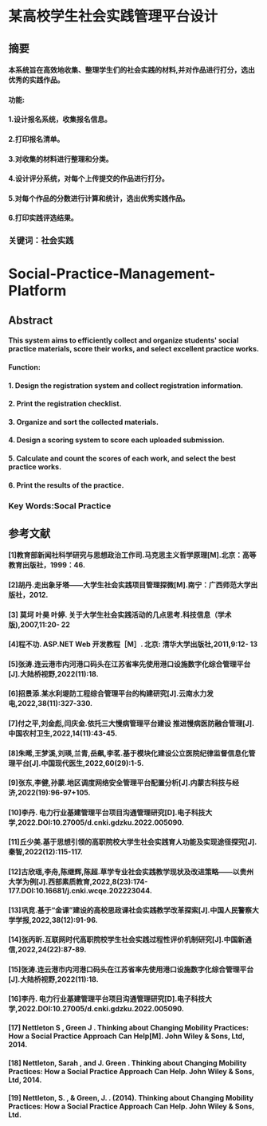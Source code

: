 #  某高校学生社会实践管理平台设计
## 摘要
#### 本系统旨在高效地收集、整理学生们的社会实践的材料,并对作品进行打分，选出优秀的实践作品。
#### 功能:
#### 1.设计报名系统，收集报名信息。
#### 2.打印报名清单。
#### 3.对收集的材料进行整理和分类。
#### 4.设计评分系统，对每个上传提交的作品进行打分。
#### 5.对每个作品的分数进行计算和统计，选出优秀实践作品。
#### 6.打印实践评选结果。

### 关键词：社会实践

# Social-Practice-Management-Platform
## Abstract
#### This system aims to efficiently collect and organize students' social practice materials, score their works, and select excellent practice works.
#### Function:
#### 1. Design the registration system and collect registration information.
#### 2. Print the registration checklist.
#### 3. Organize and sort the collected materials.
#### 4. Design a scoring system to score each uploaded submission.
#### 5. Calculate and count the scores of each work, and select the best practice works.
#### 6. Print the results of the practice.

### Key Words:Socal Practice

## 参考文献
#### [1]教育部新闻社科学研究与思想政治工作司.马克思主义哲学原理[M].北京：高等教育出版社，1999：46.
#### [2]胡丹.走出象牙塔——大学生社会实践项目管理探微[M].南宁：广西师范大学出版社，2012.
#### [3] 莫坷 叶昊 叶婷. 关于大学生社会实践活动的几点思考.科技信息（学术版),2007,11:20- 22
#### [4]程不功. ASP.NET Web 开发教程［M］. 北京: 清华大学出版社,2011,9:12- 13
#### [5]张涛.连云港市内河港口码头在江苏省率先使用港口设施数字化综合管理平台[J].大陆桥视野,2022(11):18.
#### [6]招景添.某水利堤防工程综合管理平台的构建研究[J].云南水力发电,2022,38(11):327-330.
#### [7]付之平,刘金彪,闫庆金.依托三大慢病管理平台建设  推进慢病医防融合管理[J].中国农村卫生,2022,14(11):43-45.
#### [8]朱晞,王梦溪,刘瑛,兰青,岳飙,李茗.基于模块化建设公立医院纪律监督信息化管理平台[J].中国现代医生,2022,60(29):1-5.
#### [9]张东,李健,孙蒙.地区调度网络安全管理平台配置分析[J].内蒙古科技与经济,2022(19):96-97+105.
#### [10]李丹. 电力行业基建管理平台项目沟通管理研究[D].电子科技大学,2022.DOI:10.27005/d.cnki.gdzku.2022.005090.
#### [11]丘少美.基于思想引领的高职院校大学生社会实践育人功能及实现途径探究[J].秦智,2022(12):115-117.
#### [12]古欣瑶,李舟,陈继辉,陈超.草学专业社会实践教学现状及改进策略——以贵州大学为例[J].西部素质教育,2022,8(23):174-177.DOI:10.16681/j.cnki.wcqe.202223044.
#### [13]巩竞.基于“金课”建设的高校思政课社会实践教学改革探索[J].中国人民警察大学学报,2022,38(12):91-96.
#### [14]张丙昕.互联网时代高职院校学生社会实践过程性评价机制研究[J].中国新通信,2022,24(22):87-89.
#### [15]张涛.连云港市内河港口码头在江苏省率先使用港口设施数字化综合管理平台[J].大陆桥视野,2022(11):18.
#### [16]李丹. 电力行业基建管理平台项目沟通管理研究[D].电子科技大学,2022.DOI:10.27005/d.cnki.gdzku.2022.005090.
#### [17] Nettleton S ,  Green J . Thinking about Changing Mobility Practices: How a Social Practice Approach Can Help[M]. John Wiley & Sons, Ltd, 2014.
#### [18] Nettleton, Sarah , and  J. Green . Thinking about Changing Mobility Practices: How a Social Practice Approach Can Help. John Wiley & Sons, Ltd, 2014.
#### [19] Nettleton, S. , &  Green, J. . (2014). Thinking about Changing Mobility Practices: How a Social Practice Approach Can Help. John Wiley & Sons, Ltd.

